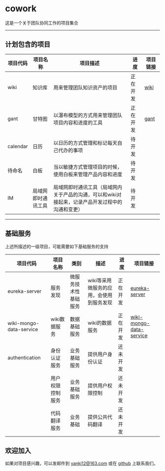 # cowork
这是一个关于团队协同工作的项目集合

***
## 计划包含的项目
| 项目代码 | 项目名称 | 项目描述 | 进度 | 项目链接 |
|---|---|---|---|---|
| wiki | 知识库 | 用来管理团队知识资产的项目 | 正在开发 | [wiki](https://github.com/yankj12/wiki) |
| gant | 甘特图 | 以瀑布模型的方式用来管理团队项目内容和进度的工具 | 正在开发 | [gant](https://github.com/yankj12/gant) |
| calendar| 日历 | 以日历的方式管理和标记每天自己代办的事项 | 待开发 | |
| 待命名 | 白板 | 当以敏捷方式管理项目的时候，使用白板来管理产品内容和进度 | 待开发 | |
| IM | 局域网即时通讯工具 | 局域网即时通讯工具（局域网内关于产品的沟通，可以和wiki对接起来，记录产品开发过程中的沟通和变更） | 待开发 | |

***
## 基础服务
上述所描述的一级项目，可能需要如下基础服务的支持

| 项目代码 | 项目名称 | 类别 | 描述 | 进度 | 项目链接 |
|---|---|---|---|---|---|
| eureka-server | 服务发现 | 微服务技术性基础服务 | wiki等采用微服务的应用，会使用到服务发现 | 正在开发 | [eureka-server](https://github.com/yankj12/eureka-server) |
| wiki-mongo-data-service | wiki数据服务 | 数据基础服务 | wiki的数据服务 | 正在开发 | [wiki-mongo-data-service](https://github.com/yankj12/wiki-mongo-data-service)| 
| authentication | 身份认证服务 | 业务基础服务| 提供用户身份认证 | 还未开发 ||
| | 用户权限控制服务 | 业务基础服务 | 提供用户权限控制 | 还未开发 ||
| | 代码翻译服务 | 业务基础 | 提供公共代码翻译 | 还未开发 | |

## 欢迎加入
如果对项目感兴趣，可以发邮件到 yankj12@163.com 或在 [github](https://github.com/yankj12/cowork) 上联系我们。
